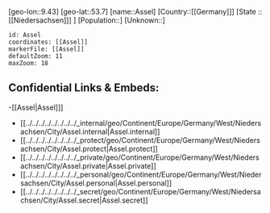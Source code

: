 ﻿---
location: [53.7,9.43]
mapzoom: [7,12] 
mapmarker: city 
type: City
tags:
- geo/City


SpocWebEntityId: 28901
isDeleted: false
confidential: public

---
[geo-lon::9.43]
[geo-lat::53.7]
[name::Assel]
[Country::[[Germany]]]
[State ::[[Niedersachsen]]] ]
[Population::]
[Unknown::]


```leaflet
id: Assel
coordinates: [[Assel]]
markerFile: [[Assel]]
defaultZoom: 11 
maxZoom: 18
```


## Confidential Links & Embeds: 
-[[Assel|Assel]]] 
- [[../../../../../../../../_internal/geo/Continent/Europe/Germany/West/Niedersachsen/City/Assel.internal|Assel.internal]] 
- [[../../../../../../../../_protect/geo/Continent/Europe/Germany/West/Niedersachsen/City/Assel.protect|Assel.protect]] 
- [[../../../../../../../../_private/geo/Continent/Europe/Germany/West/Niedersachsen/City/Assel.private|Assel.private]] 
- [[../../../../../../../../_personal/geo/Continent/Europe/Germany/West/Niedersachsen/City/Assel.personal|Assel.personal]] 
- [[../../../../../../../../_secret/geo/Continent/Europe/Germany/West/Niedersachsen/City/Assel.secret|Assel.secret]] 
